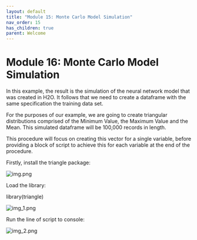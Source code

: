 ```yaml
---
layout: default
title: "Module 15: Monte Carlo Model Simulation"
nav_order: 15
has_children: true
parent: Welcome
---
```


# Module 16: Monte Carlo Model Simulation

In this example, the result is the simulation of the neural network model that was created in H2O.  It follows that we need to create a dataframe with the same specification the training data set.

For the purposes of our example, we are going to create triangular distributions comprised of the Minimum Value, the Maximum Value and the Mean.  This simulated dataframe will be 100,000 records in length.

This procedure will focus on creating this vector for a single variable, before providing a block of script to achieve this for each variable at the end of the procedure.

Firstly, install the triangle package:

![img.png](img.png)

Load the library:

library(triangle)

![img_1.png](img_1.png)

Run the line of script to console:

![img_2.png](img_2.png)